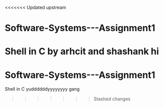 <<<<<<< Updated upstream
# Software-Systems---Assignment1
Shell in C
by arhcit and shashank
hi
=======
# Software-Systems---Assignment1
Shell in C yuddddddyyyyyyyy gang
>>>>>>> Stashed changes
